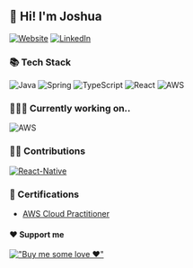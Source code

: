## 👋 Hi! I'm Joshua 
[![Website](https://img.shields.io/badge/Website-joshuaw.de-blue?style=flat-square)](https://joshuaw.de)
[![LinkedIn](http://img.shields.io/badge/-LinkedIn-0072b1?style=flat-square&logo=linkedin&logoColor=ffffff)](https://www.linkedin.com/in/joshuawiegmann/)

### 📚 Tech Stack
![Java](http://img.shields.io/badge/-Java-007396?style=flat-square&logo=java&logoColor=ffffff)
![Spring](http://img.shields.io/badge/-Spring-6DB33F?style=flat-square&logo=spring&logoColor=ffffff)
![TypeScript](https://img.shields.io/badge/-TypeScript-%23F7DF1C?style=flat-square&logo=typescript&logoColor=%23ffffff&labelColor=%233178c6&color=%233178c6)
![React](https://img.shields.io/badge/-React-%23282C34?style=flat-square&logo=react)
![AWS](https://img.shields.io/badge/-AWS-000000?style=flat-square&logo=amazonaws&logoColor=%23000000&labelColor=%23FF9900&color=%23FF9900)

### 🏃🏻‍♂️ Currently working on..
![AWS](https://img.shields.io/badge/-AWS-000000?style=flat-square&logo=amazonaws&logoColor=%23000000&labelColor=%23FF9900&color=%23FF9900)

### 🏋🏻 Contributions
[![React-Native](https://camo.githubusercontent.com/04a726a18be5d3cd4ce27aa0323548e5ded19d68efb98952836f40a914b91e99/68747470733a2f2f696d672e736869656c64732e696f2f62616467652f52656163742d2d4e61746976652d2532333238324333343f7374796c653d666c61742d737175617265266c6f676f3d7265616374)](https://github.com/facebook/react-native/commits?author=daschaa)

### 🥇 Certifications

- [AWS Cloud Practitioner](https://raw.githubusercontent.com/daschaa/certificates/main/certified-cloud-practitioner-certificate.pdf)

#### ❤️ Support me 
[!["Buy me some love ❤️"](https://img.shields.io/badge/%E2%9D%A4%EF%B8%8F-Buy%20me%20some%20love-blue)](https://www.buymeacoffee.com/daschaa)
